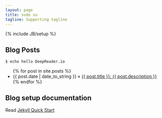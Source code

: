 ```yaml
---
layout: page
title: sudo su
tagline: Supporting tagline
---
```

{% include JB/setup %}
## Blog Posts
    $ echo hello DeepReader.io

<ul class="posts">
  {% for post in site.posts %}
    <li><span>{{ post.date | date_to_string }}</span> &raquo; <a href="{{ BASE_PATH }}{{ post.url }}">{{ post.title }}: {{ post.description }}</a></li>
  {% endfor %}
</ul>

## Blog setup documentation
Read [Jekyll Quick Start](http://jekyllbootstrap.com/usage/jekyll-quick-start.html)

